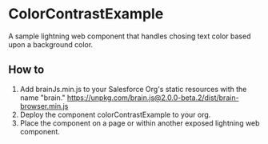 # ColorContrastExample
A sample lightning web component that handles chosing text color based upon a background color.

## How to
1. Add brainJs.min.js to your Salesforce Org's static resources with the name "brain."
https://unpkg.com/brain.js@2.0.0-beta.2/dist/brain-browser.min.js
2. Deploy the component colorContrastExample to your org.
3. Place the component on a page or within another exposed lightning web component.
